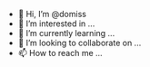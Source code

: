 - 👋 Hi, I’m @domiss
- 👀 I’m interested in ...
- 🌱 I’m currently learning ...
- 💞️ I’m looking to collaborate on ...
- 📫 How to reach me ...

<!---
domiss/domiss is a ✨ special ✨ repository because its `README.md` (this file) appears on your GitHub profile.
You can click the Preview link to take a look at your changes.
--->

